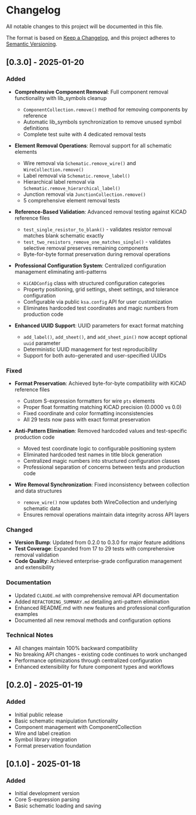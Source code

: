 # Changelog

All notable changes to this project will be documented in this file.

The format is based on [Keep a Changelog](https://keepachangelog.com/en/1.0.0/),
and this project adheres to [Semantic Versioning](https://semver.org/spec/v2.0.0.html).

## [0.3.0] - 2025-01-20

### Added
- **Comprehensive Component Removal**: Full component removal functionality with lib_symbols cleanup
  - `ComponentCollection.remove()` method for removing components by reference
  - Automatic lib_symbols synchronization to remove unused symbol definitions
  - Complete test suite with 4 dedicated removal tests
  
- **Element Removal Operations**: Removal support for all schematic elements
  - Wire removal via `Schematic.remove_wire()` and `WireCollection.remove()`
  - Label removal via `Schematic.remove_label()`
  - Hierarchical label removal via `Schematic.remove_hierarchical_label()`
  - Junction removal via `JunctionCollection.remove()`
  - 5 comprehensive element removal tests

- **Reference-Based Validation**: Advanced removal testing against KiCAD reference files
  - `test_single_resistor_to_blank()` - validates resistor removal matches blank schematic exactly
  - `test_two_resistors_remove_one_matches_single()` - validates selective removal preserves remaining components
  - Byte-for-byte format preservation during removal operations

- **Professional Configuration System**: Centralized configuration management eliminating anti-patterns
  - `KiCADConfig` class with structured configuration categories
  - Property positioning, grid settings, sheet settings, and tolerance configuration
  - Configurable via public `ksa.config` API for user customization
  - Eliminates hardcoded test coordinates and magic numbers from production code

- **Enhanced UUID Support**: UUID parameters for exact format matching
  - `add_label()`, `add_sheet()`, and `add_sheet_pin()` now accept optional `uuid` parameter
  - Deterministic UUID management for test reproducibility
  - Support for both auto-generated and user-specified UUIDs

### Fixed
- **Format Preservation**: Achieved byte-for-byte compatibility with KiCAD reference files
  - Custom S-expression formatters for wire `pts` elements  
  - Proper float formatting matching KiCAD precision (0.0000 vs 0.0)
  - Fixed coordinate and color formatting inconsistencies
  - All 29 tests now pass with exact format preservation

- **Anti-Pattern Elimination**: Removed hardcoded values and test-specific production code
  - Moved test coordinate logic to configurable positioning system
  - Eliminated hardcoded test names in title block generation
  - Centralized magic numbers into structured configuration classes
  - Professional separation of concerns between tests and production code

- **Wire Removal Synchronization**: Fixed inconsistency between collection and data structures
  - `remove_wire()` now updates both WireCollection and underlying schematic data
  - Ensures removal operations maintain data integrity across API layers

### Changed
- **Version Bump**: Updated from 0.2.0 to 0.3.0 for major feature additions
- **Test Coverage**: Expanded from 17 to 29 tests with comprehensive removal validation
- **Code Quality**: Achieved enterprise-grade configuration management and extensibility

### Documentation
- Updated `CLAUDE.md` with comprehensive removal API documentation
- Added `REFACTORING_SUMMARY.md` detailing anti-pattern elimination
- Enhanced README.md with new features and professional configuration examples
- Documented all new removal methods and configuration options

### Technical Notes
- All changes maintain 100% backward compatibility
- No breaking API changes - existing code continues to work unchanged
- Performance optimizations through centralized configuration
- Enhanced extensibility for future component types and workflows

## [0.2.0] - 2025-01-19

### Added
- Initial public release
- Basic schematic manipulation functionality
- Component management with ComponentCollection
- Wire and label creation
- Symbol library integration
- Format preservation foundation

## [0.1.0] - 2025-01-18

### Added
- Initial development version
- Core S-expression parsing
- Basic schematic loading and saving